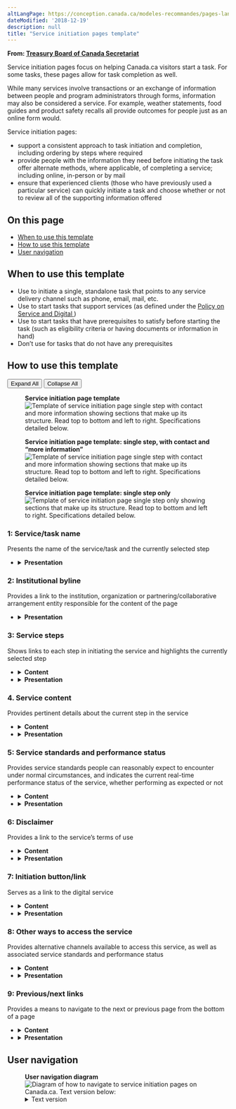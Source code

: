 ```yaml
---
altLangPage: https://conception.canada.ca/modeles-recommandes/pages-lancement-service.html
dateModified: '2018-12-19'
description: null
title: "Service initiation pages template"
---
```


<div>
    <p class="gc-byline">
        <strong>
            From:
            <a href="https://www.canada.ca/en/treasury-board-secretariat.html">
                Treasury Board of Canada Secretariat
            </a>
        </strong>
    </p>
    <section>
        <p>
            Service initiation pages focus on helping Canada.ca visitors start a task. For some tasks, these pages allow for task completion as well.
        </p>
        <p>
            While many services involve transactions or an exchange of information between people and program administrators through forms, information may also be considered a service. For example, weather statements, food guides and
            product safety recalls all provide outcomes for people just as an online form would.
        </p>
        <p>
            Service initiation pages:
        </p>
        <ul>
            <li>
                support a consistent approach to task initiation and completion, including ordering by steps where required
            </li>
            <li>
                provide people with the information they need before initiating the task offer alternate methods, where applicable, of completing a service; including online, in-person or by mail
            </li>
            <li>
                ensure that experienced clients (those who have previously used a particular service) can quickly initiate a task and choose whether or not to review all of the supporting information offered
            </li>
        </ul>
        <section>
            <h2>
                On this page
            </h2>
            <ul>
                <li>
                    <a href="#use">
                        When to use this template
                    </a>
                </li>
                <li>
                    <a href="#specifications">
                        How to use this template
                    </a>
                </li>
                <li>
                    <a href="#navigation">
                        User navigation
                    </a>
                </li>
            </ul>
        </section>
        <section>
            <h2 id="use">
                When to use this template
            </h2>
            <ul>
                <li>
                    Use to initiate a single, standalone task that points to any service delivery channel such as phone, email, mail, etc.
                </li>
                <li>
                    Use to start tasks that support services (as defined under the
                    <a href="https://www.tbs-sct.gc.ca/pol/doc-eng.aspx?id=32603">
                        Policy on Service and Digital
                    </a>
                    )
                </li>
                <li>
                    Use to start tasks that have prerequisites to satisfy before starting the task (such as eligibility criteria or having documents or information in hand)
                </li>
                <li>
                    Don’t use for tasks that do not have any prerequisites
                </li>
            </ul>
        </section>
        <section>
            <h2 id="specifications">
                How to use this template
            </h2>
            <div class="btn-group mrgn-bttm-sm">
                <button class="btn btn-default wb-toggle" data-toggle='{"selector": "details", "parent": "#template-elements", "type": "on"}' type="button">
                    Expand All
                </button>
                <button class="btn btn-default wb-toggle" data-toggle='{"selector": "details", "parent": "#template-elements", "type": "off"}' type="button">
                    Collapse All
                </button>
            </div>
            <div class="row">
                <div class="col-lg-6 pull-right">
                    <figure class="mrgn-bttm-lg">
                        <figcaption class="text-center">
                            <b>
                                Service initiation page template
                            </b>
                        </figcaption>
                        <img
                            alt="Template of service initiation page single step with contact and more information showing sections that make up its structure. Read top to bottom and left to right. Specifications detailed below."
                            class="full-width"
                            src="../images/service-initiation-eng.jpg"
                        />
                    </figure>
                    <figure class="mrgn-bttm-lg">
                        <figcaption class="text-center">
                            <b>
                                Service initiation page template: single step, with contact and “more information”
                            </b>
                        </figcaption>
                        <img
                            alt="Template of service initiation page single step with contact and more information showing sections that make up its structure. Read top to bottom and left to right. Specifications detailed below."
                            class="full-width"
                            src="../images/service-initiation-simpler-eng.jpg"
                        />
                    </figure>
                    <figure class="mrgn-bttm-lg">
                        <figcaption class="text-center">
                            <b>
                                Service initiation page template: single step only
                            </b>
                        </figcaption>
                        <img
                            alt="Template of service initiation page single step only showing sections that make up its structure. Read top to bottom and left to right. Specifications detailed below."
                            class="full-width"
                            src="../images/service-initiation-simplest-eng.jpg"
                        />
                    </figure>
                </div>
                <div class="col-lg-6 pull-left">
                    <section id="template-elements">
                        <section>
                            <h3>
                                1: Service/task name
                            </h3>
                            <p>
                                Presents the name of the service/task and the currently selected step
                            </p>
                            <ul class="list-unstyled">
                                <li id="element2">
                                    <details class="mrgn-bttm-sm">
                                        <summary class="wb-toggle" data-toggle='{"print":"on"}'>
                                            <strong>
                                                Presentation
                                            </strong>
                                        </summary>
                                        <ul>
                                            <li>
                                                the service/task name must be a unique H1
                                            </li>
                                            <li>
                                                must be the first component on the page
                                            </li>
                                            <li>
                                                for all steps, the service/task name should use the following convention:
                                                <ul>
                                                    <li>
                                                        [Service/task name]: Step #. [Step name]
                                                    </li>
                                                    <li>
                                                        for example, Apply for Employment Insurance: Step 2. Eligibility
                                                    </li>
                                                </ul>
                                            </li>
                                        </ul>
                                    </details>
                                </li>
                            </ul>
                        </section>
                        <section>
                            <h3>
                                2: Institutional byline
                            </h3>
                            <p>
                                Provides a link to the institution, organization or partnering/collaborative arrangement entity responsible for the content of the page
                            </p>
                            <ul class="list-unstyled">
                                <li id="element4">
                                    <details class="mrgn-bttm-sm">
                                        <summary class="wb-toggle" data-toggle='{"print":"on"}'>
                                            <strong>
                                                Presentation
                                            </strong>
                                        </summary>
                                        <ul>
                                            <li>
                                                use the Institutional byline pattern
                                            </li>
                                        </ul>
                                    </details>
                                </li>
                            </ul>
                        </section>
                        <section>
                            <h3>
                                3: Service steps
                            </h3>
                            <p>
                                Shows links to each step in initiating the service and highlights the currently selected step
                            </p>
                            <ul class="list-unstyled">
                                <li id="element5">
                                    <details class="mrgn-bttm-sm">
                                        <summary class="wb-toggle" data-toggle='{"print":"on"}'>
                                            <strong>
                                                Content
                                            </strong>
                                        </summary>
                                        <ul>
                                            <li>
                                                use to start tasks that involve complex processes (for example, applying for a grant or funding, registering a business, etc.) or that include detailed prerequisites prior to starting the task
                                                (for example, eligibility criteria that must be met, or documents or information that must be in hand)
                                            </li>
                                            <li>
                                                label the sequence of steps similar to the tone and wording used in the following example:
                                                <ol>
                                                    <li>
                                                        What this service offers
                                                    </li>
                                                    <li>
                                                        Who is eligible
                                                    </li>
                                                    <li>
                                                        What you need before you start
                                                    </li>
                                                    <li>
                                                        How to apply
                                                    </li>
                                                    <li>
                                                        After you apply
                                                    </li>
                                                </ol>
                                                <ul>
                                                    <li>
                                                        Contact us for help
                                                    </li>
                                                    <li>
                                                        More information (background info, related tasks, etc.)
                                                    </li>
                                                </ul>
                                            </li>
                                            <li>
                                                when additional unordered pages are included (for example, “more information”):
                                                <ul>
                                                    <li>
                                                        they should not include any information necessary for completing steps in the primary task sequence
                                                    </li>
                                                    <li>
                                                        they should always appear after the numbered steps
                                                    </li>
                                                    <li>
                                                        they should not be numbered
                                                    </li>
                                                </ul>
                                            </li>
                                            <li>
                                                or, for simpler, single-step tasks with additional unordered (not numbered) pages, drop the numbers and label pages more like this:
                                                <ul>
                                                    <li>
                                                        How to apply
                                                    </li>
                                                    <li>
                                                        Contact us for help
                                                    </li>
                                                    <li>
                                                        More information (background info, related tasks, etc.)
                                                    </li>
                                                </ul>
                                            </li>
                                        </ul>
                                    </details>
                                </li>
                                <li id="element6">
                                    <details class="mrgn-bttm-sm">
                                        <summary class="wb-toggle" data-toggle='{"print":"on"}'>
                                            <strong>
                                                Presentation
                                            </strong>
                                        </summary>
                                        <ul>
                                            <li>
                                                appears below the institutional byline
                                            </li>
                                            <li>
                                                the
                                                <a href="../common-design-patterns/ordered-multipage.html">
                                                    Ordered multi-page navigation pattern
                                                </a>
                                                is used to present service steps
                                            </li>
                                        </ul>
                                    </details>
                                </li>
                            </ul>
                        </section>
                        <section>
                            <h3>
                                4. Service content
                            </h3>
                            <p>
                                Provides pertinent details about the current step in the service
                            </p>
                            <ul class="list-unstyled">
                                <li id="element7">
                                    <details class="mrgn-bttm-sm">
                                        <summary class="wb-toggle" data-toggle='{"print":"on"}'>
                                            <strong>
                                                Content
                                            </strong>
                                        </summary>
                                        <ul>
                                            <li>
                                                content for each step must be complete and avoid the use of hyperlinks out of the current sequence to avoid disrupting the task flow.
                                                <ul>
                                                    <li>
                                                        if you must include links to additional information, use a dismissible overlay or a collapsible details/summary element to keep people inside the service initiation page set
                                                    </li>
                                                </ul>
                                            </li>
                                            <li>
                                                on pages describing eligibility criteria, consider using the
                                                <a href="../common-design-patterns/interactive-questions.html">
                                                    Interactive questions pattern
                                                </a>
                                                to make the requirements more easily understood
                                            </li>
                                            <li>
                                                keep text short and concise
                                            </li>
                                            <li>
                                                written for a grade 6-8 reading level
                                            </li>
                                        </ul>
                                    </details>
                                </li>
                                <li id="element8">
                                    <details class="mrgn-bttm-sm">
                                        <summary class="wb-toggle" data-toggle='{"print":"on"}'>
                                            <strong>
                                                Presentation
                                            </strong>
                                        </summary>
                                        <ul>
                                            <li>
                                                appears below the service steps
                                            </li>
                                            <li>
                                                do not hyphenate words at the end of lines; retain ragged right edge for paragraphs and other text blocks
                                            </li>
                                            <li>
                                                use Common design patterns for destination content
                                            </li>
                                        </ul>
                                    </details>
                                </li>
                            </ul>
                        </section>
                        <section>
                            <h3>
                                5: Service standards and performance status
                            </h3>
                            <p>
                                Provides service standards people can reasonably expect to encounter under normal circumstances, and indicates the current real-time performance status of the service, whether performing as expected or not
                            </p>
                            <ul class="list-unstyled">
                                <li id="element9">
                                    <details class="mrgn-bttm-sm">
                                        <summary class="wb-toggle" data-toggle='{"print":"on"}'>
                                            <strong>
                                                Content
                                            </strong>
                                        </summary>
                                        <ul>
                                            <li>
                                                introduce service standards with a plain language heading that focuses on what people can reasonably expect under normal circumstances. Speak directly to a person. Examples:
                                                <ul>
                                                    <li>
                                                        “How long it will take to process your application”
                                                    </li>
                                                    <li>
                                                        Application processing time”
                                                    </li>
                                                </ul>
                                            </li>
                                            <li>
                                                include the current standard, the current performance status, how often the report is updated, and when current performance status was last updated. Example:
                                                <ul>
                                                    <li>
                                                        <p>
                                                            "Our standard is to process applications in 30 business days. Applications are currently being processed in 17 business days.
                                                        </p>
                                                        <p>
                                                            Current processing time is updated daily - last update January 31, 2020."
                                                        </p>
                                                    </li>
                                                </ul>
                                            </li>
                                            <li>
                                                you can use colour to add additional information about the status. Green (#278400) can be used to indicate that the current performance status is within the standard, and red (#D3080C) to
                                                indicate that it is not meeting the standard. (You must also indicate the current performance standard in text.)
                                            </li>
                                            <li>
                                                written for a grade 6-8 reading level
                                            </li>
                                            <li>
                                                keep text short and concise
                                            </li>
                                            <li>
                                                this component is intended to meet the
                                                <a href="https://www.tbs-sct.gc.ca/pol/doc-eng.aspx?id=32603">
                                                    Policy on Service and Digital
                                                </a>
                                                requirement to provide service standards on Canada.ca
                                            </li>
                                            <li>
                                                the
                                                <a href="https://www.tbs-sct.gc.ca/pol/doc-eng.aspx?id=28422">
                                                    Guideline on Service Management
                                                </a>
                                                contains definitions, characteristics and examples of service standards
                                            </li>
                                        </ul>
                                    </details>
                                </li>
                                <li id="element10">
                                    <details class="mrgn-bttm-sm">
                                        <summary class="wb-toggle" data-toggle='{"print":"on"}'>
                                            <strong>
                                                Presentation
                                            </strong>
                                        </summary>
                                        <ul>
                                            <li>
                                                appears on pages where people will initiate the service (for example, How to apply) and post-application pages (for example, After you apply)
                                            </li>
                                            <li>
                                                appears for each available channel service/task (for example, in “Other ways to apply”)
                                            </li>
                                        </ul>
                                    </details>
                                </li>
                            </ul>
                        </section>
                        <section>
                            <h3>
                                6: Disclaimer
                            </h3>
                            <p>
                                Provides a link to the service’s terms of use
                            </p>
                            <ul class="list-unstyled">
                                <li id="element11">
                                    <details class="mrgn-bttm-sm">
                                        <summary class="wb-toggle" data-toggle='{"print":"on"}'>
                                            <strong>
                                                Content
                                            </strong>
                                        </summary>
                                        <ul>
                                            <li>
                                                use this component if there are applicable terms of use (for example, legal disclaimer, privacy policy)
                                            </li>
                                            <li>
                                                written for a grade 6-8 reading level
                                            </li>
                                        </ul>
                                    </details>
                                </li>
                                <li id="element12">
                                    <details class="mrgn-bttm-sm">
                                        <summary class="wb-toggle" data-toggle='{"print":"on"}'>
                                            <strong>
                                                Presentation
                                            </strong>
                                        </summary>
                                        <ul>
                                            <li>
                                                appears directly above the initiation button/link
                                            </li>
                                            <li>
                                                use the
                                                <a href="../common-design-patterns/disclaimer-overlay.html">
                                                    Disclaimer overlay pattern
                                                </a>
                                                pattern
                                            </li>
                                        </ul>
                                    </details>
                                </li>
                            </ul>
                        </section>
                        <section>
                            <h3>
                                7: Initiation button/link
                            </h3>
                            <p>
                                Serves as a link to the digital service
                            </p>
                            <ul class="list-unstyled">
                                <li id="element13">
                                    <details class="mrgn-bttm-sm">
                                        <summary class="wb-toggle" data-toggle='{"print":"on"}'>
                                            <strong>
                                                Content
                                            </strong>
                                        </summary>
                                        <ul>
                                            <li>
                                                provides a link to initiate digital service or a download
                                            </li>
                                            <li>
                                                use only once in the sequence of steps for the current task/service
                                            </li>
                                        </ul>
                                    </details>
                                </li>
                                <li id="element14">
                                    <details class="mrgn-bttm-sm">
                                        <summary class="wb-toggle" data-toggle='{"print":"on"}'>
                                            <strong>
                                                Presentation
                                            </strong>
                                        </summary>
                                        <ul>
                                            <li>
                                                use the
                                                <a href="../common-design-patterns/buttons.html">
                                                    Buttons
                                                </a>
                                                pattern or the
                                                <a href="../common-design-patterns/download-links.html">
                                                    Download links
                                                </a>
                                                pattern
                                            </li>
                                        </ul>
                                    </details>
                                </li>
                            </ul>
                        </section>
                        <section>
                            <h3>
                                8: Other ways to access the service
                            </h3>
                            <p>
                                Provides alternative channels available to access this service, as well as associated service standards and performance status
                            </p>
                            <ul class="list-unstyled">
                                <li id="element15">
                                    <details class="mrgn-bttm-sm">
                                        <summary class="wb-toggle" data-toggle='{"print":"on"}'>
                                            <strong>
                                                Content
                                            </strong>
                                        </summary>
                                        <ul>
                                            <li>
                                                provides contact details, service standards and service status messages for all alternative channels (for example, in-person, telephone and mail options) available to access this service
                                            </li>
                                            <li>
                                                for each alterative channel, include contact information preceded by the applicable service standard and service status messages
                                            </li>
                                            <li>
                                                limit service standards associated with each alternative channel to 1 or 2 sentences
                                            </li>
                                            <li>
                                                written for a grade 6-8 reading level
                                            </li>
                                        </ul>
                                    </details>
                                </li>
                                <li id="element16">
                                    <details class="mrgn-bttm-sm">
                                        <summary class="wb-toggle" data-toggle='{"print":"on"}'>
                                            <strong>
                                                Presentation
                                            </strong>
                                        </summary>
                                        <ul>
                                            <li>
                                                appears below the initiation link
                                            </li>
                                            <li>
                                                heading is labelled “Other ways to [apply]”
                                            </li>
                                            <li>
                                                subheadings include options like “By phone”, “In person”, and “By mail”
                                            </li>
                                            <li>
                                                may appear inside a collapsible details/summary element when alternate channels represent a small proportion of demand for this service
                                            </li>
                                        </ul>
                                    </details>
                                </li>
                            </ul>
                        </section>
                        <section>
                            <h3>
                                9: Previous/next links
                            </h3>
                            <p>
                                Provides a means to navigate to the next or previous page from the bottom of a page
                            </p>
                            <ul class="list-unstyled">
                                <li id="element17">
                                    <details class="mrgn-bttm-sm">
                                        <summary class="wb-toggle" data-toggle='{"print":"on"}'>
                                            <strong>
                                                Content
                                            </strong>
                                        </summary>
                                        <ul>
                                            <li>
                                                use this component if the service steps pattern is also being used
                                            </li>
                                        </ul>
                                    </details>
                                </li>
                                <li>
                                    <details class="mrgn-bttm-sm">
                                        <summary class="wb-toggle" data-toggle='{"print":"on"}'>
                                            <strong>
                                                Presentation
                                            </strong>
                                        </summary>
                                        <ul>
                                            <li>
                                                go to
                                                <a href="../common-design-patterns/ordered-multipage.html">
                                                    Ordered multi-page navigation pattern
                                                </a>
                                                for how to present previous/next links
                                            </li>
                                        </ul>
                                    </details>
                                </li>
                            </ul>
                        </section>
                    </section>
                </div>
            </div>
        </section>
        <section>
            <h2 id="navigation">
                User navigation
            </h2>
            <figure class="mrgn-bttm-lg">
                <figcaption class="text-center">
                    <b>
                        User navigation diagram
                    </b>
                </figcaption>
                <img
                    alt="Diagram of how to navigate to service initiation pages on Canada.ca. Text version below:"
                    class="img-responsive center-block"
                    src="https://www.canada.ca/content//dam/tbs-sct/images/government-communications/canada-content-style-guide/service-initiation-pages-ia-eng.png"
                />
                <details>
                    <summary class="wb-toggle" data-toggle='{"print":"on"}'>
                        Text version
                    </summary>
                    <p>
                        Service initiation pages can be accessed from Canada.ca topic pages and institutional profiles pages.
                    </p>
                </details>
            </figure>
        </section>
    </section>
</div>
